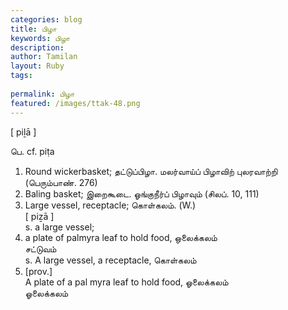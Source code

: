 ```yaml
---
categories: blog
title: பிழா
keywords: பிழா
description: 
author: Tamilan
layout: Ruby
tags: 
 
permalink: பிழா
featured: /images/ttak-48.png
---
```

  
[ piḻā ]  
  
பெ. cf. piṭa  
1. Round wickerbasket; தட்டுப்பிழா. மலர்வாய்ப் பிழாவிற் புலரவாற்றி (பெரும்பாண். 276)  
2. Baling basket; இறைகூடை. ஓங்குநீர்ப் பிழாவும் (சிலப். 10, 111)  
3. Large vessel, receptacle; கொள்கலம். (W.)  
[ piẕā ]  
s. a large vessel;  
2. a plate of palmyra leaf to hold food, ஒலைக்கலம்  
சட்டுவம்  
s. A large vessel, a receptacle, கொள்கலம்  
2. [prov.]  
A plate of a pal myra leaf to hold food, ஓலைக்கலம்  
ஓலைக்கலம்